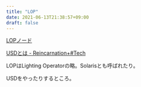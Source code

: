 ```yaml
---
title: "LOP"
date: 2021-06-13T21:38:57+09:00
draft: false
---
```

[LOPノード](https://www.sidefx.com/ja/docs/houdini/nodes/lop/index.html)

[USDとは - Reincarnation+#Tech](https://fereria.github.io/reincarnation_tech/11_Pipeline/01_USD/02_whats_USD/)

LOPはLighting Operatorの略。Solarisとも呼ばれたり。

USDをやったりするところ。


